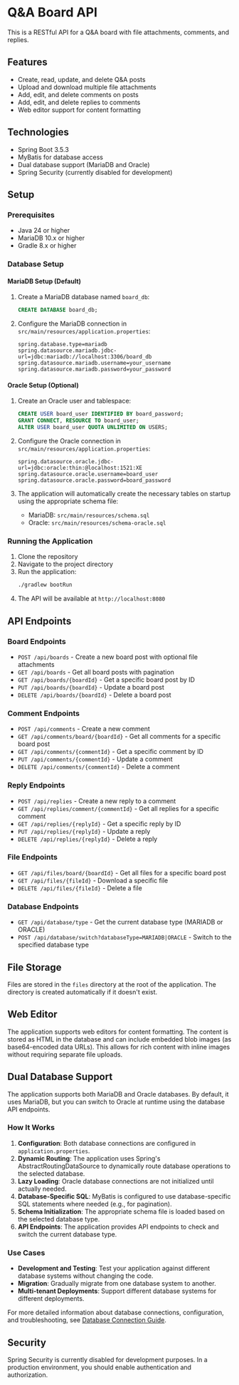 # Q&A Board API

This is a RESTful API for a Q&A board with file attachments, comments, and replies.

## Features

- Create, read, update, and delete Q&A posts
- Upload and download multiple file attachments
- Add, edit, and delete comments on posts
- Add, edit, and delete replies to comments
- Web editor support for content formatting

## Technologies

- Spring Boot 3.5.3
- MyBatis for database access
- Dual database support (MariaDB and Oracle)
- Spring Security (currently disabled for development)

## Setup

### Prerequisites

- Java 24 or higher
- MariaDB 10.x or higher
- Gradle 8.x or higher

### Database Setup

#### MariaDB Setup (Default)

1. Create a MariaDB database named `board_db`:
   ```sql
   CREATE DATABASE board_db;
   ```

2. Configure the MariaDB connection in `src/main/resources/application.properties`:
   ```properties
   spring.database.type=mariadb
   spring.datasource.mariadb.jdbc-url=jdbc:mariadb://localhost:3306/board_db
   spring.datasource.mariadb.username=your_username
   spring.datasource.mariadb.password=your_password
   ```

#### Oracle Setup (Optional)

1. Create an Oracle user and tablespace:
   ```sql
   CREATE USER board_user IDENTIFIED BY board_password;
   GRANT CONNECT, RESOURCE TO board_user;
   ALTER USER board_user QUOTA UNLIMITED ON USERS;
   ```

2. Configure the Oracle connection in `src/main/resources/application.properties`:
   ```properties
   spring.datasource.oracle.jdbc-url=jdbc:oracle:thin:@localhost:1521:XE
   spring.datasource.oracle.username=board_user
   spring.datasource.oracle.password=board_password
   ```

3. The application will automatically create the necessary tables on startup using the appropriate schema file:
   - MariaDB: `src/main/resources/schema.sql`
   - Oracle: `src/main/resources/schema-oracle.sql`

### Running the Application

1. Clone the repository
2. Navigate to the project directory
3. Run the application:
   ```bash
   ./gradlew bootRun
   ```
4. The API will be available at `http://localhost:8080`

## API Endpoints

### Board Endpoints

- `POST /api/boards` - Create a new board post with optional file attachments
- `GET /api/boards` - Get all board posts with pagination
- `GET /api/boards/{boardId}` - Get a specific board post by ID
- `PUT /api/boards/{boardId}` - Update a board post
- `DELETE /api/boards/{boardId}` - Delete a board post

### Comment Endpoints

- `POST /api/comments` - Create a new comment
- `GET /api/comments/board/{boardId}` - Get all comments for a specific board post
- `GET /api/comments/{commentId}` - Get a specific comment by ID
- `PUT /api/comments/{commentId}` - Update a comment
- `DELETE /api/comments/{commentId}` - Delete a comment

### Reply Endpoints

- `POST /api/replies` - Create a new reply to a comment
- `GET /api/replies/comment/{commentId}` - Get all replies for a specific comment
- `GET /api/replies/{replyId}` - Get a specific reply by ID
- `PUT /api/replies/{replyId}` - Update a reply
- `DELETE /api/replies/{replyId}` - Delete a reply

### File Endpoints

- `GET /api/files/board/{boardId}` - Get all files for a specific board post
- `GET /api/files/{fileId}` - Download a specific file
- `DELETE /api/files/{fileId}` - Delete a file

### Database Endpoints

- `GET /api/database/type` - Get the current database type (MARIADB or ORACLE)
- `POST /api/database/switch?databaseType=MARIADB|ORACLE` - Switch to the specified database type

## File Storage

Files are stored in the `files` directory at the root of the application. The directory is created automatically if it doesn't exist.

## Web Editor

The application supports web editors for content formatting. The content is stored as HTML in the database and can include embedded blob images (as base64-encoded data URLs). This allows for rich content with inline images without requiring separate file uploads.

## Dual Database Support

The application supports both MariaDB and Oracle databases. By default, it uses MariaDB, but you can switch to Oracle at runtime using the database API endpoints.

### How It Works

1. **Configuration**: Both database connections are configured in `application.properties`.
2. **Dynamic Routing**: The application uses Spring's AbstractRoutingDataSource to dynamically route database operations to the selected database.
3. **Lazy Loading**: Oracle database connections are not initialized until actually needed.
4. **Database-Specific SQL**: MyBatis is configured to use database-specific SQL statements where needed (e.g., for pagination).
5. **Schema Initialization**: The appropriate schema file is loaded based on the selected database type.
6. **API Endpoints**: The application provides API endpoints to check and switch the current database type.

### Use Cases

- **Development and Testing**: Test your application against different database systems without changing the code.
- **Migration**: Gradually migrate from one database system to another.
- **Multi-tenant Deployments**: Support different database systems for different deployments.

For more detailed information about database connections, configuration, and troubleshooting, see [Database Connection Guide](DATABASE_CONNECTION_GUIDE.md).

## Security

Spring Security is currently disabled for development purposes. In a production environment, you should enable authentication and authorization.
